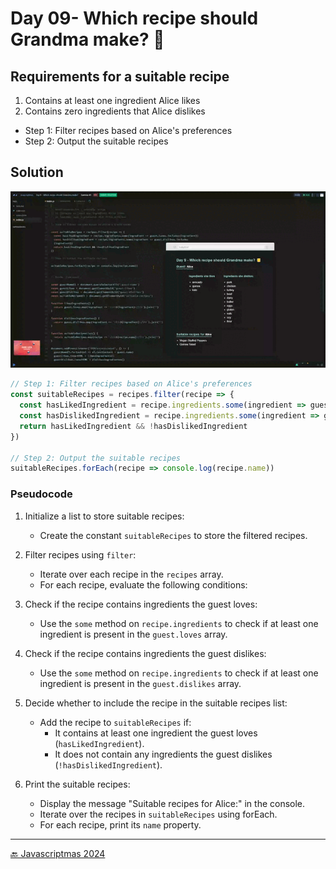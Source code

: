 # Day 09- Which recipe should Grandma make? 🤔

## Requirements for a suitable recipe
1. Contains at least one ingredient Alice likes
2. Contains zero ingredients that Alice dislikes

+ Step 1: Filter recipes based on Alice's preferences
+ Step 2: Output the suitable recipes

## Solution

![](../assets/gifs/day-09.gif)

```js
// Step 1: Filter recipes based on Alice's preferences
const suitableRecipes = recipes.filter(recipe => {
  const hasLikedIngredient = recipe.ingredients.some(ingredient => guest.loves.includes(ingredient))
  const hasDislikedIngredient = recipe.ingredients.some(ingredient => guest.dislikes.includes(ingredient))
  return hasLikedIngredient && !hasDislikedIngredient
})

// Step 2: Output the suitable recipes
suitableRecipes.forEach(recipe => console.log(recipe.name))
```

### Pseudocode

1. Initialize a list to store suitable recipes:
    + Create the constant `suitableRecipes` to store the filtered recipes.

1. Filter recipes using `filter`:
    + Iterate over each recipe in the `recipes` array.
    + For each recipe, evaluate the following conditions:

1. Check if the recipe contains ingredients the guest loves:
    + Use the `some` method on `recipe.ingredients` to check if at least one ingredient is present in the `guest.loves` array.

1. Check if the recipe contains ingredients the guest dislikes:
    + Use the `some` method on `recipe.ingredients` to check if at least one ingredient is present in the `guest.dislikes` array.

1. Decide whether to include the recipe in the suitable recipes list:
    + Add the recipe to `suitableRecipes` if:
      + It contains at least one ingredient the guest loves (`hasLikedIngredient`).
      + It does not contain any ingredients the guest dislikes (`!hasDislikedIngredient`).

1. Print the suitable recipes:
    + Display the message "Suitable recipes for Alice:" in the console.
    + Iterate over the recipes in `suitableRecipes` using forEach.
    + For each recipe, print its `name` property.

***
[🔙 Javascriptmas 2024](../README.md)

